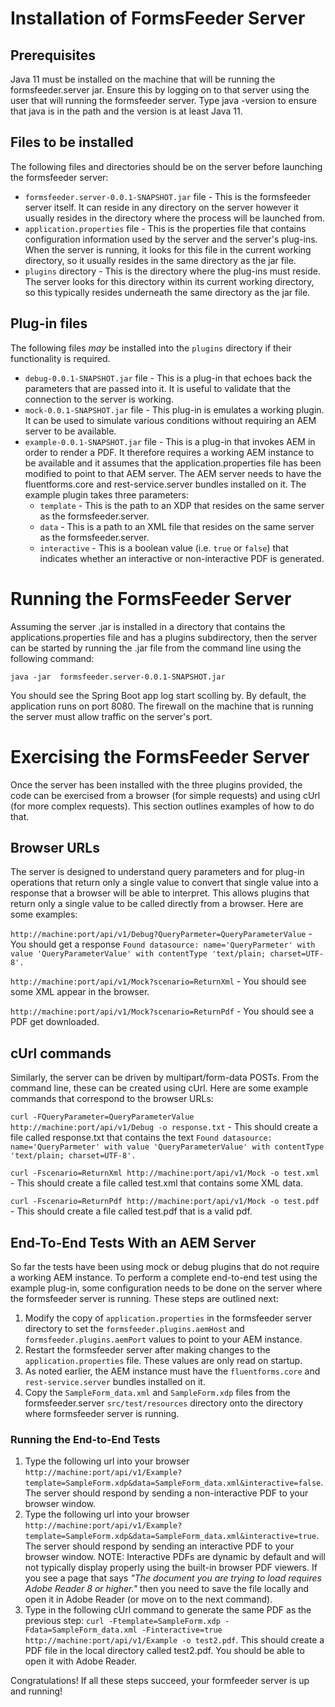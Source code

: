 # Installation of FormsFeeder Server

## Prerequisites

Java 11 must be installed on the machine that will be running the formsfeeder.server jar.  Ensure this by logging on to 
that server using the user that will running the formsfeeder server.  Type java -version to ensure that java is in the
path and the version is at least Java 11.

## Files to be installed

The following files and directories should be on the server before launching the formsfeeder server:

* `formsfeeder.server-0.0.1-SNAPSHOT.jar` file - This is the formsfeeder server itself.  It can reside in any directory on the server however it usually resides in the directory where the process will be launched from.
* `application.properties` file - This is the properties file that contains configuration information used by the server and the server's plug-ins.  When the server is running, it looks for this file in the current working directory, so it usually resides in the same directory as the jar file.
* `plugins` directory - This is the directory where the plug-ins must reside.  The server looks for this directory within its current working directory, so this typically resides underneath the same directory as the jar file.

## Plug-in files

The following files *may* be installed into the `plugins` directory if their functionality is required.

* `debug-0.0.1-SNAPSHOT.jar` file - This is a plug-in that echoes back the parameters that are passed into it.  It is useful to validate that the connection to the server is working.
* `mock-0.0.1-SNAPSHOT.jar` file - This plug-in is emulates a working plugin.  It can be used to simulate various conditions without requiring an AEM server to be available. 
* `example-0.0.1-SNAPSHOT.jar` file - This is a plug-in that invokes AEM in order to render a PDF.  It therefore requires a working AEM instance to be available and it assumes that the application.properties file has been modified to point to that AEM server.  The AEM server needs to have the fluentforms.core and rest-service.server bundles installed on it.  The example plugin takes three parameters:
    * `template` - This is the path to an XDP that resides on the same server as the formsfeeder.server.
    * `data` - This is a path to an XML file that resides on the same server as the formsfeeder.server.
    * `interactive` - This is a boolean value (i.e. `true` or `false`) that indicates whether an interactive or non-interactive PDF is generated.

# Running the FormsFeeder Server

Assuming the server .jar is installed in a directory that contains the applications.properties file and has a plugins subdirectory, then the server can be started by running the .jar file from the command line using the following command:

`java -jar  formsfeeder.server-0.0.1-SNAPSHOT.jar`

You should see the Spring Boot app log start scolling by.  By default, the application runs on port 8080. The firewall on the machine that is running the server must allow traffic on the server's port. 

# Exercising the FormsFeeder Server

Once the server has been installed with the three plugins provided, the code can be exercised from a browser (for simple requests) and using cUrl (for more complex requests).  This section outlines examples of how to do that. 

## Browser URLs

The server is designed to understand query parameters and for plug-in operations that return only a single value to convert that single value into a response that a browser will be able to interpret.  This allows plugins that return only a single value to be called directly from a browser.  Here are some examples:  

`http://machine:port/api/v1/Debug?QueryParmeter=QueryParameterValue` - You should get a response `Found datasource: name='QueryParmeter' with value 'QueryParameterValue' with contentType 'text/plain; charset=UTF-8'.`

`http://machine:port/api/v1/Mock?scenario=ReturnXml` - You should see some XML appear in the browser.

`http://machine:port/api/v1/Mock?scenario=ReturnPdf` - You should see a PDF get downloaded.

## cUrl commands

Similarly, the server can be driven by multipart/form-data POSTs.  From the command line, these can be created using cUrl.  Here are some example commands that correspond to the browser URLs:

`curl -FQueryParameter=QueryParameterValue http://machine:port/api/v1/Debug -o response.txt` - This should create a file called response.txt that contains the text `Found datasource: name='QueryParmeter' with value 'QueryParameterValue' with contentType 'text/plain; charset=UTF-8'.`

`curl -Fscenario=ReturnXml http://machine:port/api/v1/Mock -o test.xml` - This should create a file called test.xml that contains some XML data.

`curl -Fscenario=ReturnPdf http://machine:port/api/v1/Mock -o test.pdf` - This should create a file called test.pdf that is a valid pdf.


## End-To-End Tests With an AEM Server

So far the tests have been using mock or debug plugins that do not require a working AEM instance.  To perform a complete end-to-end test using the example plug-in, some configuration needs to be done on the server where the formsfeeder server is running.  These steps are outlined next:

1. Modify the copy of `application.properties` in the formsfeeder server directory to set the `formsfeeder.plugins.aemHost` and `formsfeeder.plugins.aemPort` values to point to your AEM instance.
1. Restart the formsfeeder server after making changes to the `application.properties` file.  These values are only read on startup. 
1. As noted earlier, the AEM instance must have the `fluentforms.core` and `rest-service.server` bundles installed on it.
1. Copy the `SampleForm_data.xml` and `SampleForm.xdp` files from the formsfeeder.server `src/test/resources` directory onto the directory where formsfeeder server is running.

### Running the End-to-End Tests

1. Type the following url into your browser `http://machine:port/api/v1/Example?template=SampleForm.xdp&data=SampleForm_data.xml&interactive=false`.  The server should respond by sending a non-interactive PDF to your browser window.
1. Type the following url into your browser `http://machine:port/api/v1/Example?template=SampleForm.xdp&data=SampleForm_data.xml&interactive=true`.  The server should respond by sending an interactive PDF to your browser window.  NOTE: Interactive PDFs are dynamic by default and will not typically display properly using the built-in browser PDF viewers.  If you see a page that says <i>"The document you are trying to load requires Adobe Reader 8 or higher."</i> then you need to save the file locally and open it in Adobe Reader (or move on to the next command).
1. Type in the following cUrl command to generate the same PDF as the previous step: `curl -Ftemplate=SampleForm.xdp -Fdata=SampleForm_data.xml -Finteractive=true  http://machine:port/api/v1/Example -o test2.pdf`.  This should create a PDF file in the local directory called test2.pdf.  You should be able to open it with Adobe Reader.

Congratulations!  If all these steps succeed, your formfeeder server is up and running!
 
